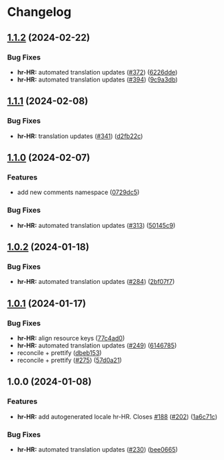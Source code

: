 # Changelog

## [1.1.2](https://github.com/sanity-io/locales/compare/locale-hr-hr-v1.1.1...locale-hr-hr-v1.1.2) (2024-02-22)


### Bug Fixes

* **hr-HR:** automated translation updates ([#372](https://github.com/sanity-io/locales/issues/372)) ([6226dde](https://github.com/sanity-io/locales/commit/6226dde0a270c0fa19ac98cee81da104c87b8397))
* **hr-HR:** automated translation updates ([#394](https://github.com/sanity-io/locales/issues/394)) ([9c9a3db](https://github.com/sanity-io/locales/commit/9c9a3db149e27f99cc5e6422d4375c0a209f9506))

## [1.1.1](https://github.com/sanity-io/locales/compare/locale-hr-hr-v1.1.0...locale-hr-hr-v1.1.1) (2024-02-08)


### Bug Fixes

* **hr-HR:** translation updates ([#341](https://github.com/sanity-io/locales/issues/341)) ([d2fb22c](https://github.com/sanity-io/locales/commit/d2fb22ce1291c91cb3c7c8b8f0828b64b3309218))

## [1.1.0](https://github.com/sanity-io/locales/compare/locale-hr-hr-v1.0.2...locale-hr-hr-v1.1.0) (2024-02-07)


### Features

* add new comments namespace ([0729dc5](https://github.com/sanity-io/locales/commit/0729dc52cd29ac2611250663a32a7f1a5a039500))


### Bug Fixes

* **hr-HR:** automated translation updates ([#313](https://github.com/sanity-io/locales/issues/313)) ([50145c9](https://github.com/sanity-io/locales/commit/50145c96296124ddd505064753f4ac1865b0e49d))

## [1.0.2](https://github.com/sanity-io/locales/compare/locale-hr-hr-v1.0.1...locale-hr-hr-v1.0.2) (2024-01-18)


### Bug Fixes

* **hr-HR:** automated translation updates ([#284](https://github.com/sanity-io/locales/issues/284)) ([2bf07f7](https://github.com/sanity-io/locales/commit/2bf07f7a6053eb6bcb4f88419bdaf74843fb3fe1))

## [1.0.1](https://github.com/sanity-io/locales/compare/locale-hr-hr-v1.0.0...locale-hr-hr-v1.0.1) (2024-01-17)


### Bug Fixes

* **hr-HR:** align resource keys ([77c4ad0](https://github.com/sanity-io/locales/commit/77c4ad007f45c456c80a3270784a0eb2f3d49cd8))
* **hr-HR:** automated translation updates ([#249](https://github.com/sanity-io/locales/issues/249)) ([6146785](https://github.com/sanity-io/locales/commit/6146785b3c6904230722367239a31d944a846477))
* reconcile + prettify ([dbeb153](https://github.com/sanity-io/locales/commit/dbeb153fc3f80207e357a888431d2fd739617821))
* reconcile + prettify ([#275](https://github.com/sanity-io/locales/issues/275)) ([57d0a21](https://github.com/sanity-io/locales/commit/57d0a21e05f631d47d74a2c029c9dcc3993bc7b0))

## 1.0.0 (2024-01-08)


### Features

* **hr-HR:** add autogenerated locale hr-HR. Closes [#188](https://github.com/sanity-io/locales/issues/188) ([#202](https://github.com/sanity-io/locales/issues/202)) ([1a6c71c](https://github.com/sanity-io/locales/commit/1a6c71caaa9b0f2414f60f932ee0038d088766e7))


### Bug Fixes

* **hr-HR:** automated translation updates ([#230](https://github.com/sanity-io/locales/issues/230)) ([bee0665](https://github.com/sanity-io/locales/commit/bee0665439a2d141632356d09bdc8e5b9de4e32a))
